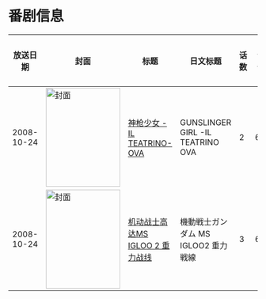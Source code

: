# 番剧信息

|放送日期|封面|标题|日文标题|话数|评分|评分人数|
|---|---|---|---|---|---|---|
|2008-10-24|<img src="https://lain.bgm.tv/pic/cover/c/f3/17/3787_DF201.jpg" alt="封面" style="width:150px;height:200px;object-fit:cover;">|[神枪少女 -IL TEATRINO- OVA](https://bangumi.tv/subject/3787)|GUNSLINGER GIRL -IL TEATRINO OVA|2|6.6|249人评分|
|2008-10-24|<img src="https://lain.bgm.tv/pic/cover/c/00/d8/17758_Hv08H.jpg" alt="封面" style="width:150px;height:200px;object-fit:cover;">|[机动战士高达MS IGLOO 2 重力战线](https://bangumi.tv/subject/17758)|機動戦士ガンダム MS IGLOO2 重力戦線|3|6.6|571人评分|
